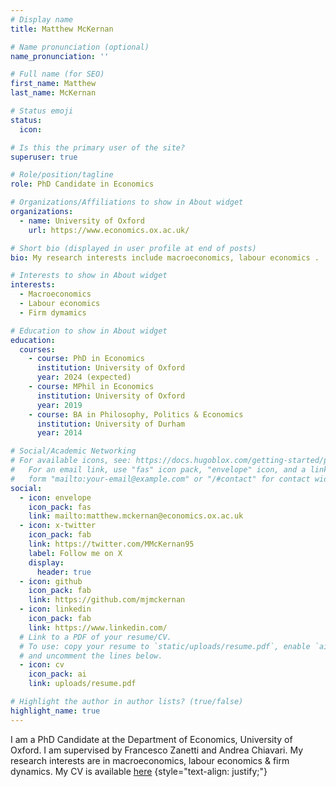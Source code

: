 ```yaml
---
# Display name
title: Matthew McKernan

# Name pronunciation (optional)
name_pronunciation: ''

# Full name (for SEO)
first_name: Matthew
last_name: McKernan

# Status emoji
status:
  icon: 

# Is this the primary user of the site?
superuser: true

# Role/position/tagline
role: PhD Candidate in Economics

# Organizations/Affiliations to show in About widget
organizations:
  - name: University of Oxford 
    url: https://www.economics.ox.ac.uk/

# Short bio (displayed in user profile at end of posts)
bio: My research interests include macroeconomics, labour economics .

# Interests to show in About widget
interests:
  - Macroeconomics
  - Labour economics
  - Firm dymamics

# Education to show in About widget
education:
  courses:
    - course: PhD in Economics
      institution: University of Oxford
      year: 2024 (expected)
    - course: MPhil in Economics
      institution: University of Oxford
      year: 2019
    - course: BA in Philosophy, Politics & Economics
      institution: University of Durham
      year: 2014

# Social/Academic Networking
# For available icons, see: https://docs.hugoblox.com/getting-started/page-builder/#icons
#   For an email link, use "fas" icon pack, "envelope" icon, and a link in the
#   form "mailto:your-email@example.com" or "/#contact" for contact widget.
social:
  - icon: envelope
    icon_pack: fas
    link: mailto:matthew.mckernan@economics.ox.ac.uk
  - icon: x-twitter
    icon_pack: fab
    link: https://twitter.com/MMcKernan95
    label: Follow me on X
    display:
      header: true
  - icon: github
    icon_pack: fab
    link: https://github.com/mjmckernan
  - icon: linkedin
    icon_pack: fab
    link: https://www.linkedin.com/
  # Link to a PDF of your resume/CV.
  # To use: copy your resume to `static/uploads/resume.pdf`, enable `ai` icons in `params.yaml`,
  # and uncomment the lines below.
  - icon: cv
    icon_pack: ai
    link: uploads/resume.pdf

# Highlight the author in author lists? (true/false)
highlight_name: true
---
```


I am a PhD Candidate at the Department of Economics, University of Oxford. I am supervised by Francesco Zanetti and Andrea Chiavari. My research interests are in macroeconomics, labour economics & firm dynamics. My CV is available [here](uploads/resume.pdf)
{style="text-align: justify;"}
